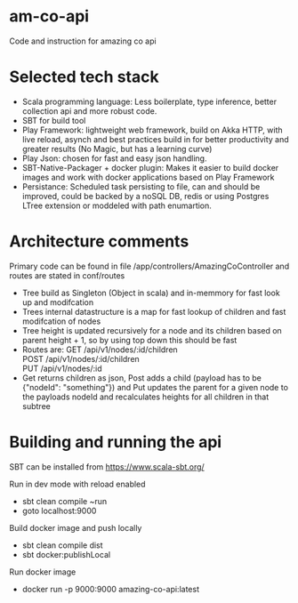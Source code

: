 # am-co-api
Code and instruction for amazing co api

# Selected tech stack

- Scala programming language: Less boilerplate, type inference, better collection api and more robust code.
- SBT for build tool
- Play Framework: lightweight web framework, build on Akka HTTP, with live reload, asynch and best practices build in for better productivity and greater results (No Magic, but has a learning curve)
- Play Json: chosen for fast and easy json handling.
- SBT-Native-Packager + docker plugin: Makes it easier to build docker images and work with docker applications based on Play Framework
- Persistance: Scheduled task persisting to file, can and should be improved, could be backed by a noSQL DB, redis or using Postgres LTree extension or moddeled with path enumartion.

# Architecture comments

Primary code can be found in file /app/controllers/AmazingCoController and routes are stated in conf/routes

- Tree build as Singleton (Object in scala) and in-memmory for fast look up and modifcation
- Trees internal datastructure is a map for fast lookup of children and fast modifcation of nodes
- Tree height is updated recursively for a node and its children based on parent height + 1, so by using top down this should be fast
- Routes are: GET  /api/v1/nodes/:id/children       
              POST /api/v1/nodes/:id/children       
              PUT  /api/v1/nodes/:id                
- Get returns children as json, Post adds a child (payload has to be {"nodeId": "something"}) and Put updates the parent for a given node to the payloads nodeId and recalculates heights for all children in that subtree


# Building and running the api

SBT can be installed from https://www.scala-sbt.org/

Run in dev mode with reload enabled
- sbt clean compile ~run
- goto localhost:9000

Build docker image and push locally
- sbt clean compile dist
- sbt docker:publishLocal

Run docker image
- docker run -p 9000:9000 amazing-co-api:latest

